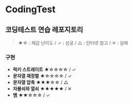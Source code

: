 # CodingTest

## **코딩테스트 연습 레포지토리**

> ★☆ : 체감 난이도 / ✓ : 성공 / △ : 인터넷 참고 / ✕ : 실패

### **구현**

- **럭키 스트레이트** ★☆☆☆☆ / ✓
- **문자열 재정렬** ★☆☆☆☆ / ✓
- **문자열 압축** ★★★☆☆ / △
- **자물쇠와 열쇠** ★★★★★ / ✕
- **뱀** ★★☆☆☆ / ✓
